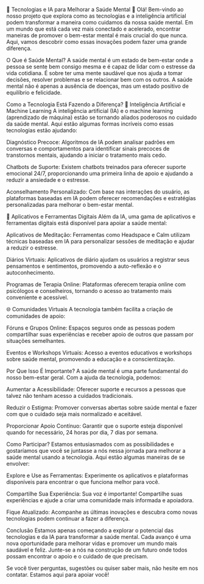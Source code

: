 🌟 Tecnologias e IA para Melhorar a Saúde Mental 🌟
Olá! Bem-vindo ao nosso projeto que explora como as tecnologias e a inteligência artificial podem transformar a maneira como cuidamos da nossa saúde mental. Em um mundo que está cada vez mais conectado e acelerado, encontrar maneiras de promover o bem-estar mental é mais crucial do que nunca. Aqui, vamos descobrir como essas inovações podem fazer uma grande diferença.

O Que é Saúde Mental?
A saúde mental é um estado de bem-estar onde a pessoa se sente bem consigo mesma e é capaz de lidar com o estresse da vida cotidiana. É sobre ter uma mente saudável que nos ajuda a tomar decisões, resolver problemas e se relacionar bem com os outros. A saúde mental não é apenas a ausência de doenças, mas um estado positivo de equilíbrio e felicidade.

Como a Tecnologia Está Fazendo a Diferença?
🤖 Inteligência Artificial e Machine Learning
A inteligência artificial (IA) e o machine learning (aprendizado de máquina) estão se tornando aliados poderosos no cuidado da saúde mental. Aqui estão algumas formas incríveis como essas tecnologias estão ajudando:

Diagnóstico Precoce: Algoritmos de IA podem analisar padrões em conversas e comportamentos para identificar sinais precoces de transtornos mentais, ajudando a iniciar o tratamento mais cedo.

Chatbots de Suporte: Existem chatbots treinados para oferecer suporte emocional 24/7, proporcionando uma primeira linha de apoio e ajudando a reduzir a ansiedade e o estresse.

Aconselhamento Personalizado: Com base nas interações do usuário, as plataformas baseadas em IA podem oferecer recomendações e estratégias personalizadas para melhorar o bem-estar mental.

🧠 Aplicativos e Ferramentas Digitais
Além da IA, uma gama de aplicativos e ferramentas digitais está disponível para apoiar a saúde mental:

Aplicativos de Meditação: Ferramentas como Headspace e Calm utilizam técnicas baseadas em IA para personalizar sessões de meditação e ajudar a reduzir o estresse.

Diários Virtuais: Aplicativos de diário ajudam os usuários a registrar seus pensamentos e sentimentos, promovendo a auto-reflexão e o autoconhecimento.

Programas de Terapia Online: Plataformas oferecem terapia online com psicólogos e conselheiros, tornando o acesso ao tratamento mais conveniente e acessível.

🌐 Comunidades Virtuais
A tecnologia também facilita a criação de comunidades de apoio:

Fóruns e Grupos Online: Espaços seguros onde as pessoas podem compartilhar suas experiências e receber apoio de outros que passam por situações semelhantes.

Eventos e Workshops Virtuais: Acesso a eventos educativos e workshops sobre saúde mental, promovendo a educação e a conscientização.

Por Que Isso É Importante?
A saúde mental é uma parte fundamental do nosso bem-estar geral. Com a ajuda da tecnologia, podemos:

Aumentar a Acessibilidade: Oferecer suporte e recursos a pessoas que talvez não tenham acesso a cuidados tradicionais.

Reduzir o Estigma: Promover conversas abertas sobre saúde mental e fazer com que o cuidado seja mais normalizado e aceitável.

Proporcionar Apoio Contínuo: Garantir que o suporte esteja disponível quando for necessário, 24 horas por dia, 7 dias por semana.

Como Participar?
Estamos entusiasmados com as possibilidades e gostaríamos que você se juntasse a nós nessa jornada para melhorar a saúde mental usando a tecnologia. Aqui estão algumas maneiras de se envolver:

Explore e Use as Ferramentas: Experimente os aplicativos e plataformas disponíveis para encontrar o que funciona melhor para você.

Compartilhe Sua Experiência: Sua voz é importante! Compartilhe suas experiências e ajude a criar uma comunidade mais informada e apoiadora.

Fique Atualizado: Acompanhe as últimas inovações e descubra como novas tecnologias podem continuar a fazer a diferença.

Conclusão
Estamos apenas começando a explorar o potencial das tecnologias e da IA para transformar a saúde mental. Cada avanço é uma nova oportunidade para melhorar vidas e promover um mundo mais saudável e feliz. Junte-se a nós na construção de um futuro onde todos possam encontrar o apoio e o cuidado de que precisam.

Se você tiver perguntas, sugestões ou quiser saber mais, não hesite em nos contatar. Estamos aqui para apoiar você!

